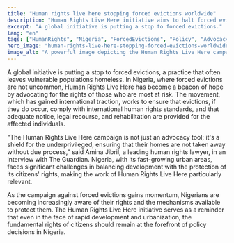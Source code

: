 ```yaml
---
title: "Human rights live here stopping forced evictions worldwide"
description: "Human Rights Live Here initiative aims to halt forced evictions, a critical issue impacting vulnerable Nigerians."
excerpt: "A global initiative is putting a stop to forced evictions."
lang: "en"
tags: ["HumanRights", "Nigeria", "ForcedEvictions", "Policy", "Advocacy"]
hero_image: "human-rights-live-here-stopping-forced-evictions-worldwide.png"
image_alt: "A powerful image depicting the Human Rights Live Here campaign against forced evictions."
---
```


A global initiative is putting a stop to forced evictions, a practice that often leaves vulnerable populations homeless. In Nigeria, where forced evictions are not uncommon, Human Rights Live Here has become a beacon of hope by advocating for the rights of those who are most at risk. The movement, which has gained international traction, works to ensure that evictions, if they do occur, comply with international human rights standards, and that adequate notice, legal recourse, and rehabilitation are provided for the affected individuals.

"The Human Rights Live Here campaign is not just an advocacy tool; it's a shield for the underprivileged, ensuring that their homes are not taken away without due process," said Amina Jibril, a leading human rights lawyer, in an interview with The Guardian. Nigeria, with its fast-growing urban areas, faces significant challenges in balancing development with the protection of its citizens' rights, making the work of Human Rights Live Here particularly relevant.

As the campaign against forced evictions gains momentum, Nigerians are becoming increasingly aware of their rights and the mechanisms available to protect them. The Human Rights Live Here initiative serves as a reminder that even in the face of rapid development and urbanization, the fundamental rights of citizens should remain at the forefront of policy decisions in Nigeria.